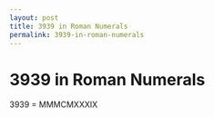 ```yaml
---
layout: post
title: 3939 in Roman Numerals
permalink: 3939-in-roman-numerals
---
```


# 3939 in Roman Numerals

3939 = MMMCMXXXIX
